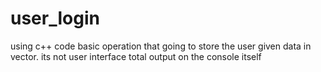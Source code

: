 # user_login
using c++ code basic operation that going to store the user given data in vector. its not user interface total output on the console itself
